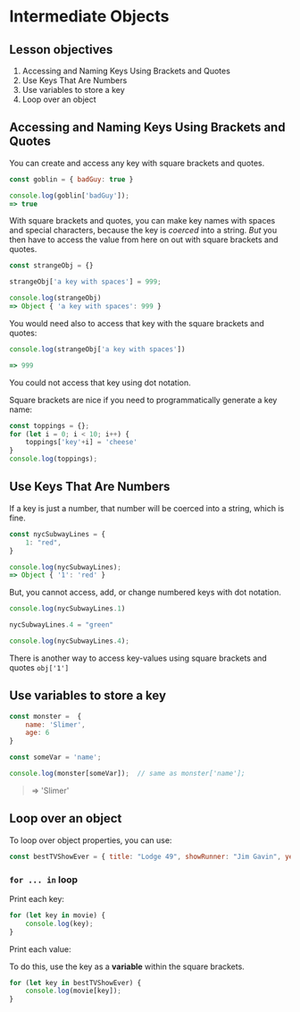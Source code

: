 # Intermediate Objects

## Lesson objectives

1. Accessing and Naming Keys Using Brackets and Quotes
1. Use Keys That Are Numbers
1. Use variables to store a key
1. Loop over an object

## Accessing and Naming Keys Using Brackets and Quotes

You can create and access any key with square brackets and quotes.

```javascript
const goblin = { badGuy: true }
```

```javascript
console.log(goblin['badGuy']);
=> true
```

With square brackets and quotes, you can make key names with spaces and special characters, because the key is _coerced_ into a string. _But_ you then have to access the value from here on out with square brackets and quotes.

```javascript
const strangeObj = {}

strangeObj['a key with spaces'] = 999;

console.log(strangeObj)
=> Object { 'a key with spaces': 999 }
```

You would need also to access that key with the square brackets and quotes:

```javascript
console.log(strangeObj['a key with spaces'])

=> 999
```

You could not access that key using dot notation.

Square brackets are nice if you need to programmatically generate a key name:

```javascript
const toppings = {};
for (let i = 0; i < 10; i++) {
    toppings['key'+i] = 'cheese'
}
console.log(toppings);
```

## Use Keys That Are Numbers

If a key is just a number, that number will be coerced into a string, which is fine.

```javascript
const nycSubwayLines = {
	1: "red",
}
```

```javascript
console.log(nycSubwayLines);
=> Object { '1': 'red' }
```

But, you cannot access, add, or change numbered keys with dot notation.

```javascript
console.log(nycSubwayLines.1)
```

```javascript
nycSubwayLines.4 = "green"

console.log(nycSubwayLines.4);
```

There is another way to access key-values using square brackets and quotes `obj['1']`

## Use variables to store a key

```javascript
const monster =  {
	name: 'Slimer',
	age: 6
}

const someVar = 'name';

console.log(monster[someVar]);  // same as monster['name'];
```

> => 'Slimer'

## Loop over an object

To loop over object properties, you can use:

```javascript
const bestTVShowEver = { title: "Lodge 49", showRunner: "Jim Gavin", year: 2018 }
```

### `for ... in` loop

Print each key:

```javascript
for (let key in movie) {
	console.log(key);
}
```

Print each value:

To do this, use the key as a **variable** within the square brackets.

```javascript
for (let key in bestTVShowEver) {
	console.log(movie[key]);
}
```
